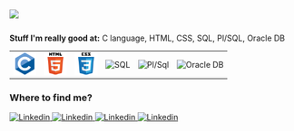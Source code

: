 <h1 align="left">
  <a href="https://git.io/typing-svg">
    <img src="https://readme-typing-svg.herokuapp.com?lines=Hello,+There!+👋;This+is+Rohit+shukla....;Nice+to+meet+you!&color=%23000000&size=28">
  </a>
</h1> 


<p align="left"><b >Stuff I'm really good at:</b> C language, HTML, CSS, SQL, Pl/SQL, Oracle DB</p>
<table> <tr>
<td align="left"> <a href="https://www.cprogramming.com/" target="_blank"> <img src="https://raw.githubusercontent.com/devicons/devicon/master/icons/c/c-original.svg" alt="c" width="40" height="40"/> </td> <td href="https://www.w3.org/html/" target="_blank"> <img src="https://raw.githubusercontent.com/devicons/devicon/master/icons/html5/html5-original-wordmark.svg" alt="html5" width="40" height="40"/> <td href="https://www.w3schools.com/css/" target="_blank"> <img src="https://raw.githubusercontent.com/devicons/devicon/master/icons/css3/css3-original-wordmark.svg" alt="css3" width="40" height="40"/> </td>  </td>
  <td  href="https://www.w3schools.com/sql/" target="_blank"> <img src="https://w7.pngwing.com/pngs/167/148/png-transparent-microsoft-azure-sql-database-microsoft-sql-server-database-blue-text-logo-thumbnail.png" alt="SQL" width="40" height="40"/> </td>
  <td href="https://www.oracle.com/in/database/technologies/appdev/plsql.html" target="_blank"> <img src="https://store.dimensigon.com/wp-content/uploads/2019/03/pl-sql.png" alt="Pl/Sql" width="50" height="50"/> 
</td>
  <td href="https://www.oracle.com/in/index.html" target="_blank"> <img src="https://permaclipart.org/imagesvg/165444/" alt="Oracle DB" width="40" height="40"/> 
</td></p> </tr></table>
<h3 > Where to find me?</h3>
<p align="left">
<a href="https://www.linkedin.com/in/rohitshukla001/" target="_blank"><img alt="Linkedin" src="https://img.shields.io/badge/LinkedIn-0077B5?style=for-the-badge&logo=linkedin&logoColor=white" /> <a href="mailto:rawstar1090@gmail.com" target="_blank"><img alt="Linkedin" src="https://img.shields.io/badge/Gmail-D14836?style=for-the-badge&logo=gmail&logoColor=white" />  <a href="https://gitlab.com/rohitshukla001" target="_blank"><img alt="Linkedin" src="https://img.shields.io/badge/GitLab-330F63?style=for-the-badge&logo=gitlab&logoColor=white" /> <a href="https://stackoverflow.com/users/17337182/rohit-shukla" target="_blank"><img alt="Linkedin" src="https://img.shields.io/badge/Stack_Overflow-FE7A16?style=for-the-badge&logo=stack-overflow&logoColor=white" />
</p>

